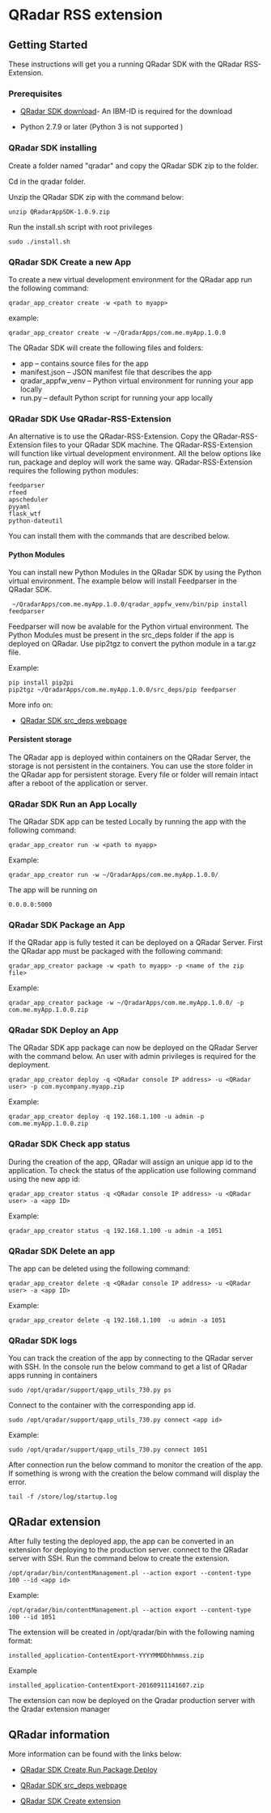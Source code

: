 # QRadar RSS extension

## Getting Started

These instructions will get you a running QRadar SDK with the QRadar RSS-Extension. 

### Prerequisites

* [QRadar SDK download](https://exchange.xforce.ibmcloud.com/hub/extension/517ff786d70b6dfa39dde485af6cbc8b)- An IBM-ID is required for the download

* Python 2.7.9 or later (Python 3 is not supported )


### QRadar SDK installing
Create a folder named "qradar" and copy the QRadar SDK zip to the folder.

Cd in the qradar folder.

Unzip the QRadar SDK zip with the command below:
```
unzip QRadarAppSDK-1.0.9.zip
```
Run the install.sh script with root privileges

```
sudo ./install.sh
```

### QRadar SDK Create a new App
To create a new virtual development environment for the QRadar app run the following command:

```
qradar_app_creator create -w <path to myapp>
```

example: 

```
qradar_app_creator create -w ~/QradarApps/com.me.myApp.1.0.0
```

The QRadar SDK will create the following files and folders:

* app – contains source files for the app
* manifest.json – JSON manifest file that describes the app
* qradar_appfw_venv – Python virtual environment for running your app locally
* run.py – default Python script for running your app locally

### QRadar SDK Use QRadar-RSS-Extension 
An alternative is to use the QRadar-RSS-Extension. Copy the QRadar-RSS-Extension files to your QRadar SDK machine. The QRadar-RSS-Extension will function like virtual development environment. All the below options like run, package and deploy will work the same way. QRadar-RSS-Extension requires the following python modules:
```
feedparser
rfeed
apscheduler
pyyaml
flask_wtf
python-dateutil
```
You can install them with the commands that are described below.

#### Python Modules
You can install new Python Modules in the QRadar SDK by using the Python virtual environment. The example below will install 
Feedparser in the QRadar SDK.

```
 ~/QradarApps/com.me.myApp.1.0.0/qradar_appfw_venv/bin/pip install feedparser
```
Feedparser will now be avalable for the Python virtual environment. The Python Modules must be present in the src_deps folder if the app is deployed on QRadar. Use pip2tgz to convert the python module in a tar.gz file. 

Example:
```
pip install pip2pi 
pip2tgz ~/QradarApps/com.me.myApp.1.0.0/src_deps/pip feedparser
```
More info on:
* [QRadar SDK src_deps webpage](https://www.ibm.com/support/knowledgecenter/en/SS42VS_7.2.8/com.ibm.appfw.doc/c_appframework_dependencies.html)
#### Persistent storage 
The QRadar app is deployed within containers on the QRadar Server, the storage is not persistent in the containers. You can use the store folder in the QRadar app for persistent storage. Every file or folder will remain intact after a reboot of the application or server. 
### QRadar SDK Run an App Locally
The QRadar SDK app can be tested Locally by running the app with the following command: 

```
qradar_app_creator run -w <path to myapp>
```

Example:
```
qradar_app_creator run -w ~/QradarApps/com.me.myApp.1.0.0/
```

The app will be running on
```
0.0.0.0:5000
```
### QRadar SDK Package an App
If the QRadar app is fully tested it can be deployed on a QRadar Server. First the QRadar app must be packaged with the following command: 
```
qradar_app_creator package -w <path to myapp> -p <name of the zip file>
```
Example:
```
qradar_app_creator package -w ~/QradarApps/com.me.myApp.1.0.0/ -p com.me.myApp.1.0.0.zip
```

### QRadar SDK Deploy an App
The QRadar SDK app package can now be deployed on the QRadar Server with the command below. An user with admin privileges is required for the deployment.    
```
qradar_app_creator deploy -q <QRadar console IP address> -u <QRadar user> -p com.mycompany.myapp.zip
```
Example:
```
qradar_app_creator deploy -q 192.168.1.100 -u admin -p com.me.myApp.1.0.0.zip
```

### QRadar SDK Check app status
During the creation of the app, QRadar will assign an unique app id to the application. To check the status of the application use following command using the new app id:  
```
qradar_app_creator status -q <QRadar console IP address> -u <QRadar user> -a <app ID>
```
Example:
```
qradar_app_creator status -q 192.168.1.100 -u admin -a 1051
```

### QRadar SDK Delete an app
The app can be deleted using the following command: 
```
qradar_app_creator delete -q <QRadar console IP address> -u <QRadar user> -a <app ID>
```
Example:
```
qradar_app_creator delete -q 192.168.1.100  -u admin -a 1051
```
### QRadar SDK logs
You can track the creation of the app by connecting to the QRadar server with SSH. In the console run the below command to get a list of QRadar apps running in containers   

```
sudo /opt/qradar/support/qapp_utils_730.py ps
```

Connect to the container with the corresponding app id.  
```
sudo /opt/qradar/support/qapp_utils_730.py connect <app id>
```  

Example:
```  
sudo /opt/qradar/support/qapp_utils_730.py connect 1051
```

After connection run the below command to monitor the creation of the app. If something is wrong with the creation the below command will display the error. 
```
tail -f /store/log/startup.log
```
## QRadar extension
After fully testing the deployed app, the app can be converted in an extension for deploying to the production server. connect to the QRadar server with SSH. Run the command below to create the extension.  
```
/opt/qradar/bin/contentManagement.pl --action export --content-type 100 --id <app id> 
```

Example:
```
/opt/qradar/bin/contentManagement.pl --action export --content-type 100 --id 1051
```
The extension will be created in /opt/qradar/bin with the following naming format:
```
installed_application-ContentExport-YYYYMMDDhhmmss.zip
```
Example
```
installed_application-ContentExport-20160911141607.zip
```
The extension can now be deployed on the Qradar production server with the Qradar extension manager 

## QRadar information

More information can be found with the links below:
* [QRadar SDK Create,Run,Package,Deploy](https://developer.ibm.com/qradar/whats-new/)

* [QRadar SDK src_deps webpage](https://www.ibm.com/support/knowledgecenter/en/SS42VS_7.2.8/com.ibm.appfw.doc/c_appframework_dependencies.html)

* [QRadar SDK Create extension](https://www.ibm.com/support/knowledgecenter/en/SS42VS_7.3.0/com.ibm.appfw.doc/t_appframework_createExt.html)

